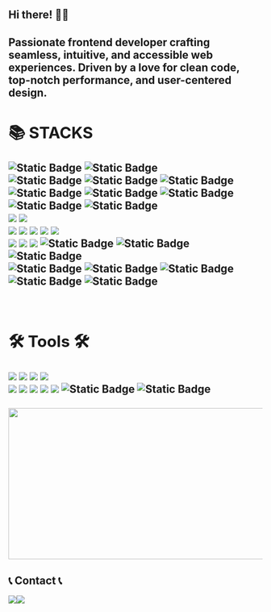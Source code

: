 <div align="left">

<h2>Hi there! 👋🏻 <h2/>
<p>Passionate frontend developer crafting seamless, intuitive, and accessible web experiences. Driven by a love for clean code, top-notch performance, and user-centered design.</p>

<div><h2>📚 STACKS</h2></div>


<div style = "margin-bottom: 15px;"> 
  
  <img alt="Static Badge" src="https://img.shields.io/badge/Rushrepo-orange?style=for-the-badge">
  <img alt="Static Badge" src="https://img.shields.io/badge/turborepo-%23EF4444?style=for-the-badge">
  <br>

  <img alt="Static Badge" src="https://img.shields.io/badge/zustand-%23fff?style=for-the-badge">
  <img alt="Static Badge" src="https://img.shields.io/badge/xstate-%232C3E50?style=for-the-badge&logo=xstate">
  <img alt="Static Badge" src="https://img.shields.io/badge/reacthookform-%23EC5990?style=for-the-badge">
  <br>
  
  <img alt="Static Badge" src="https://img.shields.io/badge/GraphQL-%23E10098?style=for-the-badge&logo=graphql">
  <img alt="Static Badge" src="https://img.shields.io/badge/Apollo%20graphql-%23311C87?style=for-the-badge&logo=apollographql">
  <img alt="Static Badge" src="https://img.shields.io/badge/reactquery-%23FF4154?style=for-the-badge">

  <br>
  <img alt="Static Badge" src="https://img.shields.io/badge/Storybook-%23FF4785?style=for-the-badge">
  <img alt="Static Badge" src="https://img.shields.io/badge/Chromatic-%23FC521F?style=for-the-badge">
  
  <br>
  <img src="https://img.shields.io/badge/javascript-F7DF1E?style=for-the-badge&logo=javascript&logoColor=black"> 
  <img src="https://img.shields.io/badge/TypeScript-3178C6?style=for-the-badge&logo=jquery&logoColor=white">
  <br>

  <img src="https://img.shields.io/badge/next.js-white?style=for-the-badge&logo=react&logoColor=black"> 
  <img src="https://img.shields.io/badge/react-61DAFB?style=for-the-badge&logo=react&logoColor=black"> 
  <img src="https://img.shields.io/badge/vue.js-4FC08D?style=for-the-badge&logo=vue.js&logoColor=white"> 
  <img src="https://img.shields.io/badge/node.js-339933?style=for-the-badge&logo=Node.js&logoColor=white">
  <img src="https://img.shields.io/badge/NestJS-E0234E?style=for-the-badge&logo=Node.js&logoColor=white">

  <br>

  <img src="https://img.shields.io/badge/styled-components-DB7093?style=for-the-badge&logo=bootstrap&logoColor=white">
  <img src="https://img.shields.io/badge/Tailwind CSS-06B6D4?style=for-the-badge&logo=bootstrap&logoColor=white">
  <img src="https://img.shields.io/badge/sass-CC6699?style=for-the-badge&logo=bootstrap&logoColor=white">
  <img alt="Static Badge" src="https://img.shields.io/badge/Emotion-purple?style=for-the-badge">
  <img alt="Static Badge" src="https://img.shields.io/badge/Mui-%23007FFF?style=for-the-badge">
  <img alt="Static Badge" src="https://img.shields.io/badge/pandacss-yellow?style=for-the-badge&logo=foodpanda">
  <br>

  <img alt="Static Badge" src="https://img.shields.io/badge/tiptap-gray?style=for-the-badge">
  <img alt="Static Badge" src="https://img.shields.io/badge/lingui-red?style=for-the-badge">
  <img alt="Static Badge" src="https://img.shields.io/badge/uppy-%23blue?style=for-the-badge">
  <img alt="Static Badge" src="https://img.shields.io/badge/media-captions-green?style=for-the-badge">
  <img alt="Static Badge" src="https://img.shields.io/badge/prosemirror-%23fff?style=for-the-badge">
  
</div>

<br>

<div><h2>🛠 Tools 🛠</h2></div>

<div>
 <img src="https://img.shields.io/badge/Eclipse%20IDE-2C2255?style=flat&logo=EclipseIDE&logoColor=white" />
 <img src="https://img.shields.io/badge/Visual%20Studio%20Code-007ACC?style=flat&logo=VisualStudioCode&logoColor=white" />
 <img src="https://img.shields.io/badge/AWS-232F3E?style=flat&logo=AmazonAWS&logoColor=white" />
 <img src="https://img.shields.io/badge/GitHub-181717?style=flat&logo=GitHub&logoColor=white" />
 <br>
 <img src="https://img.shields.io/badge/Slack-4A154B?style=flat&logo=Subversion&logoColor=white" />
 <img src="https://img.shields.io/badge/Jira-0052CC?style=flat&logo=Subversion&logoColor=white" />
 <img src="https://img.shields.io/badge/Confluence-172B4D?style=flat&logo=Subversion&logoColor=white" />
 <img src="https://img.shields.io/badge/Notion-000000?style=flat&logo=Subversion&logoColor=white" />
 <img src="https://img.shields.io/badge/Figma-F24E1E?style=flat&logo=Subversion&logoColor=white" />
 <img alt="Static Badge" src="https://img.shields.io/badge/vercel-%23000000?style=for-the-badge&logo=vercel">
 <img alt="Static Badge" src="https://img.shields.io/badge/cursor-black?style=flat&logo=curseforge">
<br>
</div>

<br>

<a href="https://github.com/devxb/gitanimals">
<img
  src="https://render.gitanimals.org/farms/gda05024"
  width="600"
  height="300"
/>
</a>

## 📞 Contact 📞
<div style="display:flex; flex-direction:row; margin-bottom: 15px;">
    <a href="https://www.instagram.com/yenniinnii/">
        <img src="https://img.shields.io/badge/Instagram-E4405F?style=for-the-badge&logo=Instagram&logoColor=white"> 
    </a>
    <a href="mailto:gda05026@gmail.com">
        <img src="https://img.shields.io/badge/Gmail-EA4335?style=for-the-badge&logo=Gmail&logoColor=white"> 
    </a>
</div><br>

